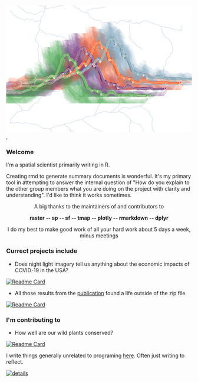 <div align="center">
  <img width="100%" height = "344px" src= "https://github.com/dcarver1/carverd/blob/381d09da521ac20ff1aa2b0c4962074f496f2b4c/assests/hydrographArt.PNG" alt="flow" />
</div>, 


### Welcome
I'm a spatial scientist primarily writing in R. 

Creating rmd to generate summary documents is wonderful. It's my primary tool in attempting to answer the internal question of "How do you explain to the other group members what you are doing on the project with clarity and understanding". I'd like to think it works sometimes. 

<div align="center"> 
  A big thanks to the maintainers of and contributors to
  
**raster -- sp -- sf -- tmap -- plotly -- rmarkdown -- dplyr** 

I do my best to make good work of all your hard work about 5 days a week, minus meetings 
</div>


### Currect projects include 
- Does night light imagery tell us anything about the economic impacts of COVID-19 in the USA?

[![Readme Card](https://github-readme-stats.vercel.app/api/pin/?username=dcarver1&repo=covidNightLights)](https://github.com/dcarver1/covidNightLights)

- All those results from the [publication](https://www.pnas.org/content/117/52/33351) found a life outside of the zip file

[![Readme Card](https://github-readme-stats.vercel.app/api/pin/?username=dcarver1&repo=cwrUSA_maps)](https://github.com/dcarver1/cwrUSA_maps)

### I'm contributing to 
- How well are our wild plants conserved? 

[![Readme Card](https://github-readme-stats.vercel.app/api/pin/?username=CIAT-DAPA&repo=GapAnalysis)](https://github.com/CIAT-DAPA/GapAnalysis)

I write things generally unrelated to programing [here](https://carverd.com). Often just writing to reflect. 


[![details](https://github-readme-stats.vercel.app/api?username=dcarver1)](https://github.com/anuraghazra/github-readme-stats)

<!--
**dcarver1/dcarver1** is a ✨ _special_ ✨ repository because its `README.md` (this file) appears on your GitHub profile.

Here are some ideas to get you started:

- 🔭 I’m currently working on ...
- 🌱 I’m currently learning ...
- 👯 I’m looking to collaborate on ...
- 🤔 I’m looking for help with ...
- 💬 Ask me about ...
- 📫 How to reach me: ...
- 😄 Pronouns: ...
- ⚡ Fun fact: ...
-->
